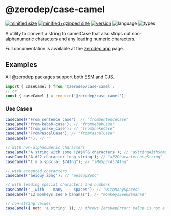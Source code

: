 # @zerodep/case-camel

[![minified size](https://img.shields.io/bundlephobia/min/@zerodep/case-camel?style=flat-square&color=blue)](https://bundlephobia.com/package/@zerodep/case-camel)
[![minified+gzipped size](https://img.shields.io/bundlephobia/minzip/@zerodep/case-camel?style=flat-square&color=blue)](https://bundlephobia.com/package/@zerodep/case-camel)
[![version](https://img.shields.io/npm/v/@zerodep/case-camel?style=flat-square&color=blue)](https://www.npmjs.com/package/@zerodep/case-camel)
![language](https://img.shields.io/badge/typescript-100%25-blue?style=flat-square)
![types](https://img.shields.io/badge/types-included-blue?style=flat-square)

A utility to convert a string to camelCase that also strips out non-alphanumeric characters and any leading numeric characters.

Full documentation is available at the [zerodep.app](http://zerodep.app/#/case/camel) page.

## Examples

All @zerodep packages support both ESM and CJS.

```javascript
import { caseCamel } from '@zerodep/case-camel';
// or
const { caseCamel } = require('@zerodep/case-camel');
```

### Use Cases

```javascript
caseCamel('From sentence case'); // "fromSentenceCase"
caseCamel('from-kebab-case'); // "fromKebabCase"
caseCamel('from_snake_case'); // "fromSnakeCase"
caseCamel('FromPascalCase'); // "fromPascalCase"
caseCamel(''); // ""

// with non-alphanumeric characters
caseCamel('A string with some !@#$%^& characters'); // "aStringWithSomeCharacters"
caseCamel('A #22 character long string'); // "a22CharacterLongString"
caseCamel("I'm a sp3c!al $741ng"); // "iMASp3cAl741ng"

// with accented characters
caseCamel('àëîóüý Žøñç'); // "aeiouyZonc"

// with leading special characters and numbers
caseCamel('__with    many --- spaces'); // "withManySpaces"
caseCamel('12 monkeys see 6 bananas'); // "monkeysSee6Bananas"

// non-string values
caseCamel({ not: 'a string' }); // throws ZeroDepError: Value is not a string
```

